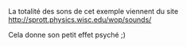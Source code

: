 La totalité des sons de cet exemple viennent du site http://sprott.physics.wisc.edu/wop/sounds/

Cela donne son petit effet psyché ;)




